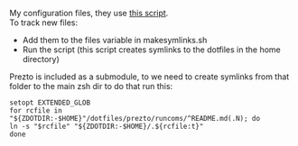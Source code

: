 My configuration files, they use [this script](http://blog.smalleycreative.com/tutorials/using-git-and-github-to-manage-your-dotfiles/).  
To track new files:
- Add them to the files variable in makesymlinks.sh
- Run the script (this script creates symlinks to the dotfiles in the home directory)



Prezto is included as a submodule, to we need to create symlinks from that folder to the main zsh dir to do that run this:

```
setopt EXTENDED_GLOB
for rcfile in "${ZDOTDIR:-$HOME}"/dotfiles/prezto/runcoms/^README.md(.N); do
ln -s "$rcfile" "${ZDOTDIR:-$HOME}/.${rcfile:t}"
done
```

